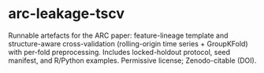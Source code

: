 # arc-leakage-tscv
Runnable artefacts for the ARC paper: feature-lineage template and structure-aware cross-validation (rolling-origin time series + GroupKFold) with per-fold preprocessing. Includes locked-holdout protocol, seed manifest, and R/Python examples. Permissive license; Zenodo-citable (DOI).

